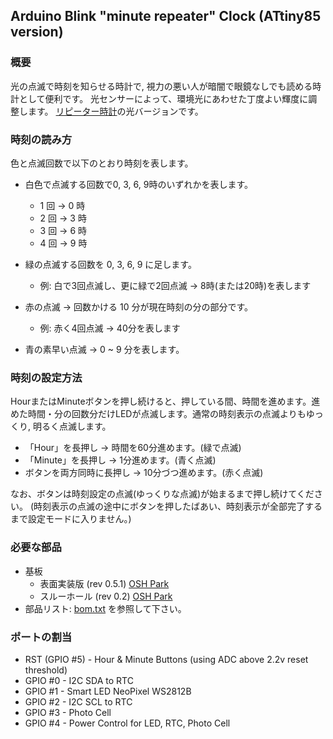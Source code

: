 ## Arduino Blink "minute repeater" Clock (ATtiny85 version)

### 概要
光の点滅で時刻を知らせる時計で, 視力の悪い人が暗闇で眼鏡なしでも読める時計として便利です。
光センサーによって、環境光にあわせた丁度よい輝度に調整します。
[リピーター時計](https://ja.wikipedia.org/wiki/%E3%83%AA%E3%83%94%E3%83%BC%E3%82%BF%E3%83%BC_(%E6%99%82%E8%A8%88))の光バージョンです。


### 時刻の読み方
色と点滅回数で以下のとおり時刻を表します。

* 白色で点滅する回数で0, 3, 6, 9時のいずれかを表します。
    - 1 回 → 0 時
    - 2 回 → 3 時
    - 3 回 → 6 時
    - 4 回 → 9 時

* 緑の点滅する回数を 0, 3, 6, 9 に足します。
    - 例:  白で3回点滅し、更に緑で2回点滅  → 8時(または20時)を表します

* 赤の点滅 → 回数かける 10 分が現在時刻の分の部分です。
    - 例:  赤く4回点滅 → 40分を表します

* 青の素早い点滅 → 0 ~ 9 分を表します。



### 時刻の設定方法
HourまたはMinuteボタンを押し続けると、押している間、時間を進めます。進めた時間・分の回数分だけLEDが点滅します。通常の時刻表示の点滅よりもゆっくり, 明るく点滅します。

* 「Hour」を長押し → 時間を60分進めます。(緑で点滅)
* 「Minute」を長押し  → 1分進めます。(青く点滅)
* ボタンを両方同時に長押し → 10分づつ進めます。(赤く点滅)

なお、ボタンは時刻設定の点滅(ゆっくりな点滅)が始まるまで押し続けてください。
(時刻表示の点滅の途中にボタンを押したばあい、時刻表示が全部完了するまで設定モードに入りません。)



### 必要な部品
* 基板
    - 表面実装版 (rev 0.5.1) [OSH Park](https://oshpark.com/shared_projects/CKZP3omf)
    - スルーホール (rev 0.2) [OSH Park](https://oshpark.com/shared_projects/mC1U04Ox)
* 部品リスト: [bom.txt](schematic/bom.txt) を参照して下さい。

### ポートの割当
* RST (GPIO #5) - Hour & Minute Buttons (using ADC above 2.2v reset threshold)
* GPIO #0       -  I2C SDA to RTC
* GPIO #1       -  Smart LED NeoPixel WS2812B
* GPIO #2       -  I2C SCL to RTC
* GPIO #3       -  Photo Cell
* GPIO #4       -  Power Control for LED, RTC, Photo Cell









